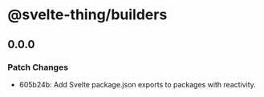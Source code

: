 # @svelte-thing/builders

## 0.0.0

### Patch Changes

- 605b24b: Add Svelte package.json exports to packages with reactivity.

